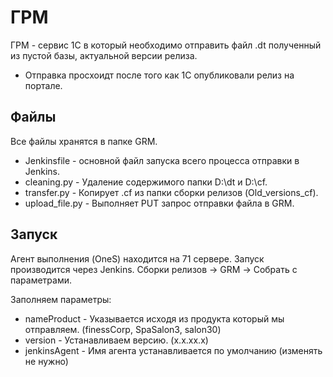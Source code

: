 # ГРМ

ГРМ - сервис 1С в который необходимо отправить файл .dt полученный из пустой базы, актуальной версии релиза.

- Отправка просхоидт после того как 1С опубликовали релиз на портале.

## Файлы

Все файлы хранятся в папке GRM.

- Jenkinsfile - основной файл запуска всего процесса отправки в Jenkins.
- cleaning.py - Удаление содержимого папки D:\dt и D:\cf.
- transfer.py - Копирует .cf из папки сборки релизов (Old_versions_cf).
- upload_file.py - Выполняет PUT запрос отправки файла в GRM.

## Запуск

Агент выполнения (OneS) находится на 71 сервере.
Запуск производится через Jenkins.
Сборки релизов -> GRM -> Собрать с параметрами.

Заполняем параметры:

- nameProduct - Указывается исходя из продукта который мы отправляем. (finessCorp, SpaSalon3, salon30)
- version - Устанавливаем версию. (x.x.xx.x)
- jenkinsAgent - Имя агента устанавливается по умолчанию (изменять не нужно)
